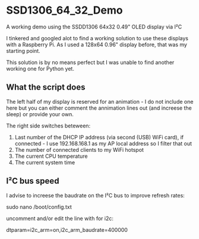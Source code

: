 # SSD1306_64_32_Demo

A working demo using the SSDD1306 64x32 0.49" OLED display via I²C

I tinkered and googled alot to find a working solution to use these displays with a Raspberry Pi. As I used a 128x64 0.96" display before, that was my starting point.

This solution is by no means perfect but I was unable to find another working one for Python yet.

## What the script does

The left half of my display is reserved for an animation - I do not include one here but you can either comment the annimation lines out (and increese the sleep) or provide your own.

The right side switches beteween:

1. Last number of the DHCP IP address (via second (USB) WiFi card), if connected - I use 192.168.168.1 as my AP local address so I filter that out
2. The number of connected clients to my WiFi hotspot
3. The current CPU temperature
4. The current system time

## I²C bus speed

I advise to increese the baudrate on the I²C bus to improve refresh rates:

sudo nano /boot/config.txt

uncomment and/or edit the line with for i2c:

dtparam=i2c_arm=on,i2c_arm_baudrate=400000
